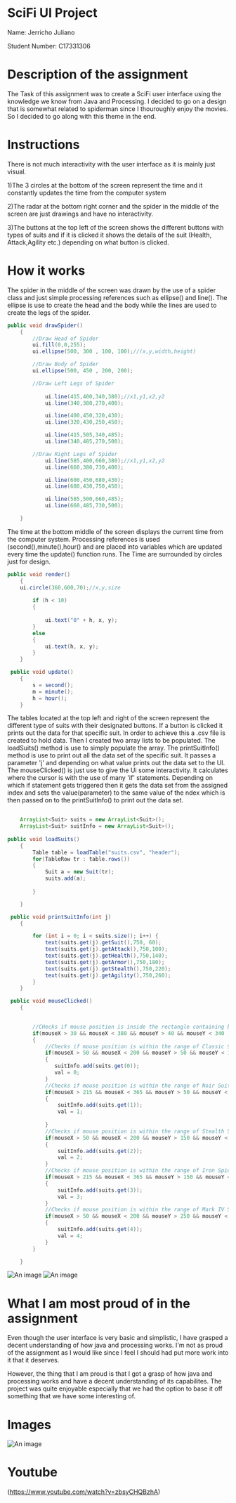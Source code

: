 # SciFi UI Project

Name: Jerricho Juliano

Student Number: C17331306


# Description of the assignment
The Task of this assignment was to create a SciFi user interface using the knowledge we know from Java and Processing. I decided to go on a design that is somewhat related to spiderman since I thouroughly enjoy the movies. So I decided to go along with this theme in the end.

# Instructions
There is not much interactivity with the user interface as it is mainly just visual.

1)The 3 circles at the bottom of the screen represent the time and it constantly updates the time from the computer system

2)The radar at the bottom right corner and the spider in the middle of the screen are just drawings and have no interactivity.

3)The buttons at the top left of the screen shows the different buttons with types of suits and if it is clicked it shows the details of the suit (Health, Attack,Agility etc.) depending on what button is clicked.

# How it works
The spider in the middle of the screen was drawn by the use of a spider class and just simple processing references such as ellipse() and line(). The ellipse is use to create the head and the body while the lines are used to create the legs of the spider.

```Java
public void drawSpider() 
    {
        //Draw Head of Spider
        ui.fill(0,0,255);
        ui.ellipse(500, 300 , 100, 100);//(x,y,width,height)

        //Draw Body of Spider
        ui.ellipse(500, 450 , 200, 200);

        //Draw Left Legs of Spider
       
            ui.line(415,400,340,380);//x1,y1,x2,y2
            ui.line(340,380,270,400);

            ui.line(400,450,320,430);
            ui.line(320,430,250,450);

            ui.line(415,505,340,485);
            ui.line(340,485,270,500);

        //Draw Right Legs of Spider
            ui.line(585,400,660,380);//x1,y1,x2,y2
            ui.line(660,380,730,400);

            ui.line(600,450,680,430);
            ui.line(680,430,750,450);

            ui.line(585,500,660,485);
            ui.line(660,485,730,500);

    }	
```

The time at the bottom middle of the screen displays the current time from the computer system. Processing references is used (second(),minute(),hour() and are placed into variables which are updated every time the update() function runs. The Time are surrounded by circles just for design.

```Java
public void render()
    {
 	ui.circle(360,600,70);//x,y,size
        
        if (h < 10)
        {   
            
            ui.text("0" + h, x, y);
        }
        else
        {
            ui.text(h, x, y);
        }
    }

 public void update()
    {
        s = second();
        m = minute();
        h = hour();
    }
```

The tables located at the top left and right of the screen represent the different type of suits with their designated buttons. If a button is clicked it prints out the data for that specific suit. In order to achieve this a .csv file is created to hold data. Then I created two array lists to be populated. The loadSuits() method is use to simply populate the array. The printSuitInfo() method is use to print out all the data set of the specific suit. It passes a parameter 'j' and depending on what value prints out the data set to the UI. The
mouseClicked() is just use to give the Ui some interactivity. It calculates where the cursor is with the use of many 'if' statements. Depending on which if statement gets triggered then it gets the data set from the assigned index and sets the value(parameter) to the same value of the ndex which is then passed on to the printSuitInfo() to print out the data set.

```Java
    
    ArrayList<Suit> suits = new ArrayList<Suit>();
    ArrayList<Suit> suitInfo = new ArrayList<Suit>();
	
public void loadSuits()
    {
        Table table = loadTable("suits.csv", "header");
        for(TableRow tr : table.rows())
        {
            Suit a = new Suit(tr);
            suits.add(a);
            
        }   

    }

 public void printSuitInfo(int j)
    {   

        for (int i = 0; i < suits.size(); i++) {
            text(suits.get(j).getSuit(),750, 60);
            text(suits.get(j).getAttack(),750,100);
            text(suits.get(j).getHealth(),750,140);
            text(suits.get(j).getArmor(),750,180);
            text(suits.get(j).getStealth(),750,220);
            text(suits.get(j).getAgility(),750,260);
        }
    }

 public void mouseClicked()
    {
        

        //CHecks if mouse position is inside the rectangle containing buttons
        if(mouseX > 30 && mouseX < 380 && mouseY > 40 && mouseY < 340 )
        {
            //Checks if mouse position is within the range of Classic Suit
            if(mouseX > 50 && mouseX < 200 && mouseY > 50 && mouseY < 125 )
            {
               suitInfo.add(suits.get(0));
               val = 0;
            }
            //Checks if mouse position is within the range of Noir Suit
            if(mouseX > 215 && mouseX < 365 && mouseY > 50 && mouseY < 125 )
            {
                suitInfo.add(suits.get(1));
                val = 1;
                
            }
            //Checks if mouse position is within the range of Stealth Suit
            if(mouseX > 50 && mouseX < 200 && mouseY > 150 && mouseY < 225 )
            {
                suitInfo.add(suits.get(2));
                val = 2;
            }
            //Checks if mouse position is within the range of Iron Spider Suit
            if(mouseX > 215 && mouseX < 365 && mouseY > 150 && mouseY < 225 )
            {
                suitInfo.add(suits.get(3));
                val = 3;
            }
            //Checks if mouse position is within the range of Mark IV Suit
            if(mouseX > 50 && mouseX < 200 && mouseY > 250 && mouseY < 325 )
            {
                suitInfo.add(suits.get(4));
                val = 4;
            }
        }

    }
```
![An image](images/suits.png)
![An image](images/suitsStats.png)

# What I am most proud of in the assignment
Even though the user interface is very basic and simplistic, I have grasped a decent understanding of how java and processing works. I'm not as proud of the assignment as I would like since I feel I should had put more work into it that it deserves.

However, the thing that I am proud is that I got a grasp of how java and processing works and have a decent understanding of its capabilites. The project was quite enjoyable especially that we had the option to base it off something that we have some interesting of.

# Images

![An image](images/interface.png)


# Youtube
(https://www.youtube.com/watch?v=zbsyCHQBzhA)








